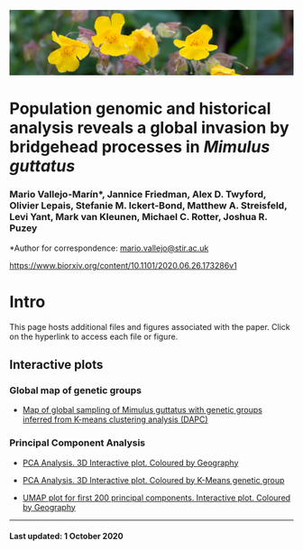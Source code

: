 ![](IMG_5421.jpg)

# Population genomic and historical analysis reveals a global invasion by bridgehead processes in *Mimulus guttatus* 

### Mario Vallejo-Marín*, Jannice Friedman, Alex D. Twyford, Olivier Lepais, Stefanie M. Ickert-Bond, Matthew A. Streisfeld, Levi Yant, Mark van Kleunen, Michael C. Rotter, Joshua R. Puzey

*Author for correspondence: <mario.vallejo@stir.ac.uk>

https://www.biorxiv.org/content/10.1101/2020.06.26.173286v1

# Intro

This page hosts additional files and figures associated with the paper. Click on the hyperlink to access each file or figure.

## Interactive plots

### Global map of genetic groups

* [Map of global sampling of Mimulus guttatus with genetic groups inferred from K-means clustering analysis (DAPC)](https://mvallejo6.github.io/mimulus_voyage/grp8_world_20200930.html)

### Principal Component Analysis 

* [PCA Analysis. 3D Interactive plot. Coloured by Geography](https://mvallejo6.github.io/mimulus_voyage/PCA123_20200930.html)


* [PCA Analysis. 3D Interactive plot. Coloured by K-Means genetic group](https://mvallejo6.github.io/mimulus_voyage/grp8_PCA123_20200930.html)

* [UMAP plot for first 200 principal components. Interactive plot. Coloured by Geography](https://mvallejo6.github.io/mimulus_voyage/umap_PCA123_20200930.html)


___

#### Last updated: 1 October 2020
